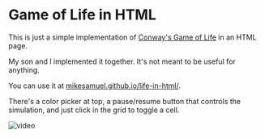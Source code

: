# Game of Life in HTML

This is just a simple implementation of [Conway's Game of Life] in
an HTML page.

My son and I implemented it together.  It's not meant to be useful for
anything.

You can use it at [mikesamuel.github.io/life-in-html/](https://mikesamuel.github.io/life-in-html/).

There's a color picker at top, a pause/resume
button that controls the simulation,
and just click in the grid to toggle a cell.

![video](https://github.com/mikesamuel/life-in-html/assets/368886/82da09d6-2751-4071-ae98-1688b3de020f)


[Conway's Game of Life]: https://en.wikipedia.org/wiki/Conway%27s_Game_of_Life
